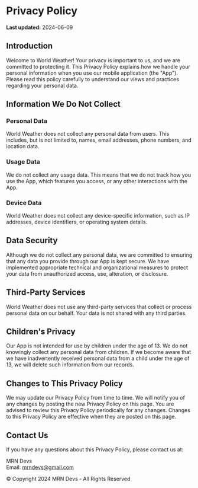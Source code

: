# Privacy Policy

**Last updated:** 2024-06-09

## Introduction

Welcome to World Weather! Your privacy is important to us, and we are committed to protecting it. This Privacy Policy explains how we handle your personal information when you use our mobile application (the "App"). Please read this policy carefully to understand our views and practices regarding your personal data.

## Information We Do Not Collect

### Personal Data

World Weather does not collect any personal data from users. This includes, but is not limited to, names, email addresses, phone numbers, and location data.

### Usage Data

We do not collect any usage data. This means that we do not track how you use the App, which features you access, or any other interactions with the App.

### Device Data

World Weather does not collect any device-specific information, such as IP addresses, device identifiers, or operating system details.

## Data Security

Although we do not collect any personal data, we are committed to ensuring that any data you provide through our App is kept secure. We have implemented appropriate technical and organizational measures to protect your data from unauthorized access, use, alteration, or disclosure.

## Third-Party Services

World Weather does not use any third-party services that collect or process personal data on our behalf. Your data is not shared with any third parties.

## Children's Privacy

Our App is not intended for use by children under the age of 13. We do not knowingly collect any personal data from children. If we become aware that we have inadvertently received personal data from a child under the age of 13, we will delete such information from our records.

## Changes to This Privacy Policy

We may update our Privacy Policy from time to time. We will notify you of any changes by posting the new Privacy Policy on this page. You are advised to review this Privacy Policy periodically for any changes. Changes to this Privacy Policy are effective when they are posted on this page.

## Contact Us

If you have any questions about this Privacy Policy, please contact us at:

MRN Devs  
Email: [mrndevs@gmail.com](mailto:mrndevs@gmail.com)

© Copyright 2024 MRN Devs - All Rights Reserved

